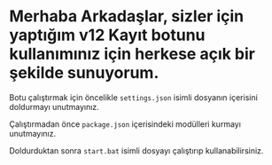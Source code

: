 # Merhaba Arkadaşlar, sizler için yaptığım v12 Kayıt botunu kullanımınız için herkese açık bir şekilde sunuyorum. 



Botu çalıştırmak için öncelikle `settings.json` isimli dosyanın içerisini doldurmayı unutmayınız.

Çalıştırmadan önce `package.json` içerisindeki modülleri kurmayı unutmayınız.

Doldurduktan sonra `start.bat` isimli dosyayı çalıştırıp kullanabilirsiniz.

